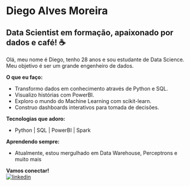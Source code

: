 # Diego Alves Moreira

##  **Data Scientist em formação, apaixonado por dados e café!** ☕️

Olá, meu nome é Diego, tenho 28 anos e sou estudante de Data Science. Meu objetivo é ser um grande engenheiro de dados.

**O que eu faço:**
* Transformo dados em conhecimento através de Python e SQL.
* Visualizo histórias com PowerBI.
* Exploro o mundo do Machine Learning com scikit-learn.
* Construo dashboards interativos para tomada de decisões.

**Tecnologias que adoro:**
* Python | SQL | PowerBI | Spark  

**Aprendendo sempre:**
* Atualmente, estou mergulhado em Data Warehouse, Perceptrons e muito mais

**Vamos conectar!** 
<br>
[![linkedin](https://img.shields.io/badge/linkedin-000?style=for-the-badge&logo=linkedin&logoColor=blue)](https://www.linkedin.com/in/diegoalvesmoreira/)
